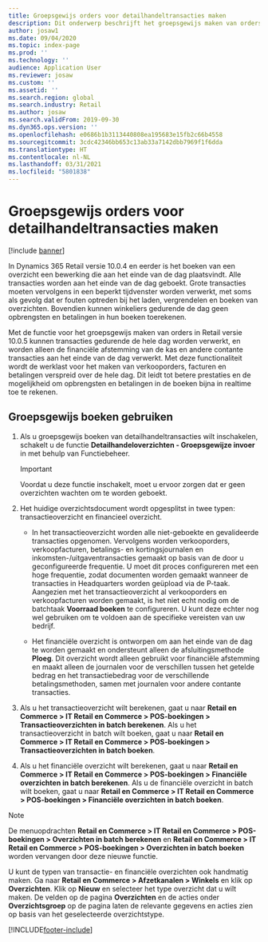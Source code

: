 ```yaml
---
title: Groepsgewijs orders voor detailhandeltransacties maken
description: Dit onderwerp beschrijft het groepsgewijs maken van orders voor winkeltransacties in Microsoft Dynamics 365 Commerce.
author: josaw1
ms.date: 09/04/2020
ms.topic: index-page
ms.prod: ''
ms.technology: ''
audience: Application User
ms.reviewer: josaw
ms.custom: ''
ms.assetid: ''
ms.search.region: global
ms.search.industry: Retail
ms.author: josaw
ms.search.validFrom: 2019-09-30
ms.dyn365.ops.version: ''
ms.openlocfilehash: e0686b1b3113440808ea195683e15fb2c66b4558
ms.sourcegitcommit: 3cdc42346bb653c13ab33a7142dbb7969f1f6dda
ms.translationtype: HT
ms.contentlocale: nl-NL
ms.lasthandoff: 03/31/2021
ms.locfileid: "5801838"
---
```

# <a name="trickle-feed-based-order-creation-for-retail-store-transactions"></a>Groepsgewijs orders voor detailhandeltransacties maken

[!include [banner](includes/banner.md)]

In Dynamics 365 Retail versie 10.0.4 en eerder is het boeken van een overzicht een bewerking die aan het einde van de dag plaatsvindt. Alle transacties worden aan het einde van de dag geboekt. Grote transacties moeten vervolgens in een beperkt tijdvenster worden verwerkt, met soms als gevolg dat er fouten optreden bij het laden, vergrendelen en boeken van overzichten. Bovendien kunnen winkeliers gedurende de dag geen opbrengsten en betalingen in hun boeken toerekenen.

Met de functie voor het groepsgewijs maken van orders in Retail versie 10.0.5 kunnen transacties gedurende de hele dag worden verwerkt, en worden alleen de financiële afstemming van de kas en andere contante transacties aan het einde van de dag verwerkt. Met deze functionaliteit wordt de werklast voor het maken van verkooporders, facturen en betalingen verspreid over de hele dag. Dit leidt tot betere prestaties en de mogelijkheid om opbrengsten en betalingen in de boeken bijna in realtime toe te rekenen. 


## <a name="how-to-use-trickle-feed-based-posting"></a>Groepsgewijs boeken gebruiken
  
1. Als u groepsgewijs boeken van detailhandeltransacties wilt inschakelen, schakelt u de functie **Detailhandeloverzichten - Groepsgewijze invoer** in met behulp van Functiebeheer.

    > [!IMPORTANT]
    > Voordat u deze functie inschakelt, moet u ervoor zorgen dat er geen overzichten wachten om te worden geboekt.

2. Het huidige overzichtsdocument wordt opgesplitst in twee typen: transactieoverzicht en financieel overzicht.

      - In het transactieoverzicht worden alle niet-geboekte en gevalideerde transacties opgenomen. Vervolgens worden verkooporders, verkoopfacturen, betalings- en kortingsjournalen en inkomsten-/uitgaventransacties gemaakt op basis van de door u geconfigureerde frequentie. U moet dit proces configureren met een hoge frequentie, zodat documenten worden gemaakt wanneer de transacties in Headquarters worden geüpload via de P-taak. Aangezien met het transactieoverzicht al verkooporders en verkoopfacturen worden gemaakt, is het niet echt nodig om de batchtaak **Voorraad boeken** te configureren. U kunt deze echter nog wel gebruiken om te voldoen aan de specifieke vereisten van uw bedrijf.  
      
     - Het financiële overzicht is ontworpen om aan het einde van de dag te worden gemaakt en ondersteunt alleen de afsluitingsmethode **Ploeg**. Dit overzicht wordt alleen gebruikt voor financiële afstemming en maakt alleen de journalen voor de verschillen tussen het getelde bedrag en het transactiebedrag voor de verschillende betalingsmethoden, samen met journalen voor andere contante transacties.   

3. Als u het transactieoverzicht wilt berekenen, gaat u naar **Retail en Commerce > IT Retail en Commerce > POS-boekingen > Transactieoverzichten in batch berekenen**. Als u het transactieoverzicht in batch wilt boeken, gaat u naar **Retail en Commerce > IT Retail en Commerce > POS-boekingen > Transactieoverzichten in batch boeken**.

4. Als u het financiële overzicht wilt berekenen, gaat u naar **Retail en Commerce > IT Retail en Commerce > POS-boekingen > Financiële overzichten in batch berekenen**. Als u de financiële overzicht in batch wilt boeken, gaat u naar **Retail en Commerce > IT Retail en Commerce > POS-boekingen > Financiële overzichten in batch boeken**.

> [!NOTE]
> De menuopdrachten **Retail en Commerce > IT Retail en Commerce > POS-boekingen > Overzichten in batch berekenen** en **Retail en Commerce > IT Retail en Commerce > POS-boekingen > Overzichten in batch boeken** worden vervangen door deze nieuwe functie.

U kunt de typen van transactie- en financiële overzichten ook handmatig maken. Ga naar **Retail en Commerce > Afzetkanalen > Winkels** en klik op **Overzichten**. Klik op **Nieuw** en selecteer het type overzicht dat u wilt maken. De velden op de pagina **Overzichten** en de acties onder **Overzichtsgroep** op de pagina laten de relevante gegevens en acties zien op basis van het geselecteerde overzichtstype.


[!INCLUDE[footer-include](../includes/footer-banner.md)]
